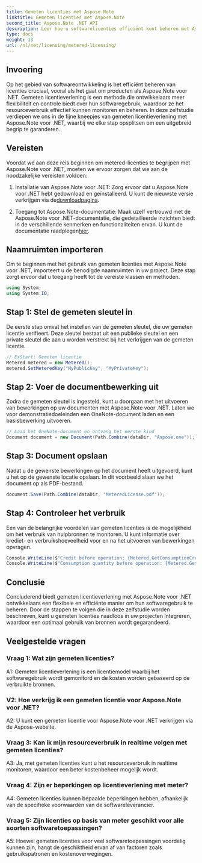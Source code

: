 ```yaml
---
title: Gemeten licenties met Aspose.Note
linktitle: Gemeten licenties met Aspose.Note
second_title: Aspose.Note .NET API
description: Leer hoe u softwarelicenties efficiënt kunt beheren met Aspose.Note voor .NET via gemeten licenties. Optimaliseer het gebruik van hulpbronnen en beheer de kosten effectief.
type: docs
weight: 13
url: /nl/net/licensing/metered-licensing/
---
```

## Invoering

Op het gebied van softwareontwikkeling is het efficiënt beheren van licenties cruciaal, vooral als het gaat om producten als Aspose.Note voor .NET. Gemeten licentieverlening is een methode die ontwikkelaars meer flexibiliteit en controle biedt over hun softwaregebruik, waardoor ze het resourceverbruik effectief kunnen monitoren en beheren. In deze zelfstudie verdiepen we ons in de fijne kneepjes van gemeten licentieverlening met Aspose.Note voor .NET, waarbij we elke stap opsplitsen om een uitgebreid begrip te garanderen.

## Vereisten

Voordat we aan deze reis beginnen om metered-licenties te begrijpen met Aspose.Note voor .NET, moeten we ervoor zorgen dat we aan de noodzakelijke vereisten voldoen:

1.  Installatie van Aspose.Note voor .NET: Zorg ervoor dat u Aspose.Note voor .NET hebt gedownload en geïnstalleerd. U kunt de nieuwste versie verkrijgen via de[downloadpagina](https://releases.aspose.com/note/net/).

2.  Toegang tot Aspose.Note-documentatie: Maak uzelf vertrouwd met de Aspose.Note voor .NET-documentatie, die gedetailleerde inzichten biedt in de verschillende kenmerken en functionaliteiten ervan. U kunt de documentatie raadplegen[hier](https://reference.aspose.com/note/net/).

## Naamruimten importeren

Om te beginnen met het gebruik van gemeten licenties met Aspose.Note voor .NET, importeert u de benodigde naamruimten in uw project. Deze stap zorgt ervoor dat u toegang heeft tot de vereiste klassen en methoden.

```csharp
using System;
using System.IO;
```

## Stap 1: Stel de gemeten sleutel in

De eerste stap omvat het instellen van de gemeten sleutel, die uw gemeten licentie verifieert. Deze sleutel bestaat uit een publieke sleutel en een private sleutel die aan u worden verstrekt bij het verkrijgen van de gemeten licentie.

```csharp
// ExStart: Gemeten licentie
Metered metered = new Metered();
metered.SetMeteredKey("MyPublicKey", "MyPrivateKey");
```

## Stap 2: Voer de documentbewerking uit

Zodra de gemeten sleutel is ingesteld, kunt u doorgaan met het uitvoeren van bewerkingen op uw documenten met Aspose.Note voor .NET. Laten we voor demonstratiedoeleinden een OneNote-document laden en een basisbewerking uitvoeren.

```csharp
// Laad het OneNote-document en ontvang het eerste kind
Document document = new Document(Path.Combine(dataDir, "Aspose.one"));
```

## Stap 3: Document opslaan

Nadat u de gewenste bewerkingen op het document heeft uitgevoerd, kunt u het op de gewenste locatie opslaan. In dit voorbeeld slaan we het document op als PDF-bestand.

```csharp
document.Save(Path.Combine(dataDir, "MeteredLicense.pdf"));
```

## Stap 4: Controleer het verbruik

Een van de belangrijke voordelen van gemeten licenties is de mogelijkheid om het verbruik van hulpbronnen te monitoren. U kunt informatie over krediet- en verbruikshoeveelheid voor en na het uitvoeren van bewerkingen opvragen.

```csharp
Console.WriteLine($"Credit before operation: {Metered.GetConsumptionCredit():F2}");
Console.WriteLine($"Consumption quantity before operation: {Metered.GetConsumptionQuantity():F2}");
```

## Conclusie

Concluderend biedt gemeten licentieverlening met Aspose.Note voor .NET ontwikkelaars een flexibele en efficiënte manier om hun softwaregebruik te beheren. Door de stappen te volgen die in deze zelfstudie worden beschreven, kunt u gemeten licenties naadloos in uw projecten integreren, waardoor een optimaal gebruik van bronnen wordt gegarandeerd.

## Veelgestelde vragen

### Vraag 1: Wat zijn gemeten licenties?

A1: Gemeten licentieverlening is een licentiemodel waarbij het softwaregebruik wordt gemonitord en de kosten worden gebaseerd op de verbruikte bronnen.

### V2: Hoe verkrijg ik een gemeten licentie voor Aspose.Note voor .NET?

A2: U kunt een gemeten licentie voor Aspose.Note voor .NET verkrijgen via de Aspose-website.

### Vraag 3: Kan ik mijn resourceverbruik in realtime volgen met gemeten licenties?

A3: Ja, met gemeten licenties kunt u het resourceverbruik in realtime monitoren, waardoor een beter kostenbeheer mogelijk wordt.

### Vraag 4: Zijn er beperkingen op licentieverlening met meter?

A4: Gemeten licenties kunnen bepaalde beperkingen hebben, afhankelijk van de specifieke voorwaarden van de softwareleverancier.

### Vraag 5: Zijn licenties op basis van meter geschikt voor alle soorten softwaretoepassingen?

A5: Hoewel gemeten licenties voor veel softwaretoepassingen voordelig kunnen zijn, hangt de geschiktheid ervan af van factoren zoals gebruikspatronen en kostenoverwegingen.